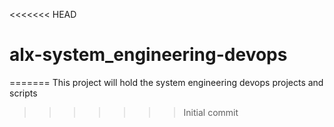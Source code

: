 <<<<<<< HEAD
# alx-system_engineering-devops
=======
This project will hold the system engineering devops projects and scripts
>>>>>>> Initial commit
